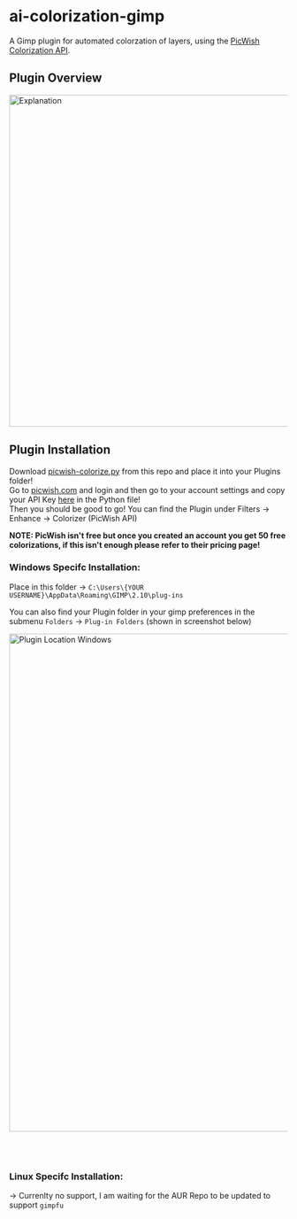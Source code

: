 # ai-colorization-gimp

A Gimp plugin for automated colorzation of layers, using the [PicWish Colorization API](https://picwish.com/photo-colorization-api).

## Plugin Overview
<img title="Explanation" alt="Explanation" src="https://github.com/ZYR0Z/ai-colorization-gimp/assets/88033542/2b7e8966-b250-4950-b651-f67e22deed19" width="600"></img>

## Plugin Installation
Download [picwish-colorize.py](https://github.com/ZYR0Z/ai-colorization-gimp/blob/master/picwish-colorize.py) from this repo and place it into your Plugins folder! <br>
Go to [picwish.com](https://picwish.com/) and login and then go to your account settings and copy your API Key [here](https://github.com/ZYR0Z/ai-colorization-gimp/blob/master/picwish-colorize.py#L34) in the Python file! <br>
Then you should be good to go! You can find the Plugin under Filters -> Enhance -> Colorizer (PicWish API)

**NOTE: PicWish isn't free but once you created an account you get 50 free colorizations, if this isn't enough please refer to their pricing page!**

### Windows Specifc Installation:

Place in this folder -> `C:\Users\{YOUR USERNAME}\AppData\Roaming\GIMP\2.10\plug-ins` <br>

You can also find your Plugin folder in your gimp preferences in the submenu `Folders` -> `Plug-in Folders` (shown in screenshot below)

<img title="Plugin Location Windows" alt="Plugin Location Windows" src="https://github.com/ZYR0Z/ai-colorization-gimp/assets/88033542/39473c46-fde1-4ba3-9583-7b9b2a2b2e92" width="900"></img>

<br>
<br>

### Linux Specifc Installation:
-> Currenlty no support, I am waiting for the AUR Repo to be updated to support `gimpfu`

